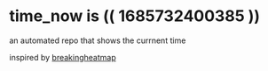 # time_now is (( 1685732400385 ))

an automated repo that shows the currnent time

inspired by [breakingheatmap](https://github.com/breakingheatmap/breakingheatmap)